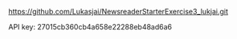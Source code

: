 https://github.com/Lukasjai/NewsreaderStarterExercise3_lukjai.git


API key: 27015cb360cb4a658e22288eb48ad6a6